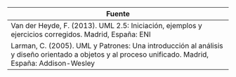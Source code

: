 |Fuente | 
| -------- |
|Van der Heyde, F. (2013). UML 2.5: Iniciación, ejemplos y ejercicios corregidos. Madrid, España: ENI|
|Larman, C. (2005). UML y Patrones: Una introducción al análisis y diseño orientado a objetos y al proceso unificado. Madrid, España: Addison-Wesley|
